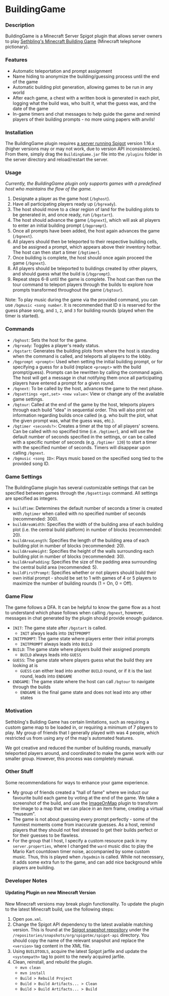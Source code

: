 # BuildingGame

### Description

BuildingGame is a Minecraft Server Spigot plugin that allows server owners to play [Sethbling's Minecraft Building Game](https://www.youtube.com/watch?v=qBOHvRQ3orE) (Minecraft telephone pictionary).

### Features
- Automatic teleportation and prompt assignment
- Name hiding to anonymize the building/guessing process until the end of the game
- Automatic building plot generation, allowing games to be run in any world
- After each game, a chest with a written book is generated in each plot, logging what the build was, who built it, what the guess was, and the date of the game
- In-game timers and chat messages to help guide the game and remind players of their building prompts - no more using papers with anvils!

### Installation

The BuildingGame plugin requires [a server running Spigot](https://minecraft.fandom.com/wiki/Tutorials/Setting_up_a_Spigot_server) version 1.16.x (higher versions may or may not work, due to version API inconsistencies). From there, simply drag the `BuildingGame.jar` file into the `/plugins` folder in the server directory and reload/restart the server.

### Usage

*Currently, the BuildingGame plugin only supports games with a predefined host who maintains the flow of the game.*

1. Designate a player as the game host (`/bghost`).
2. Have all participating players ready up (`/bgready`).
3. The host should move to a clear region of land for the building plots to be generated in, and once ready, run (`/bgstart`).
4. The host should advance the game (`/bgnext`), which will ask all players to enter an initial building prompt (`/bgprompt`).
5. Once all prompts have been added, the host again advances the game (`/bgnext`).
6. All players should then be teleported to their respective building cells, and be assigned a prompt, which appears above their inventory hotbar. The host can then start a timer (`/bgtimer`).
7. Once building is complete, the host should once again proceed the game (`/bgnext`).
8. All players should be teleported to buildings created by other players, and should guess what the build is (`/bgprompt`).
9. Repeat steps 6-8 until the game is complete. The host can then run the tour command to teleport players through the builds to explore how prompts transformed throughout the game (`/bgtour`).

Note: To play music during the game via the provided command, you can use `/bgmusic <song number`. It is recommended that ID `0` is reserved for the guess phase song, and `1`, `2`, and `3` for building rounds (played when the timer is started).

### Commands

- `/bghost`: Sets the host for the game.
- `/bgready`: Toggles a player's ready status.
- `/bgstart`: Generates the building plots from where the host is standing when the command is called, and teleports all players to the lobby.
- `/bgprompt <prompt>`: Used when setting the initial building prompt, or for specifying a guess for a build (replace `<prompt>` with the build prompt/guess). Prompts can be rewritten by calling the command again. The host will get a message in chat notifying them once all participating players have entered a prompt for a given round.
- `/bgnext`: To be called by the host, advances the game to the next phase.
- `/bgsettings <get,set> <new value>`: View or change any of the available game settings.
- `/bgtour`: Called at the end of the game by the host, teleports players through each build "idea" in sequential order. This will also print out information regarding builds once called (e.g. who built the plot, what the given prompt was, what the guess was, etc.).
- `/bgtimer <seconds?>`: Creates a timer at the top of all players' screens. Can be called with no specified time (i.e. `/bgtimer`), and will use the default number of seconds specified in the settings, or can be called with a specific number of seconds (e.g. `/bgtimer 120`) to start a timer with the specified number of seconds. Timers will disappear upon calling `/bgnext`.
- `/bgmusic <song ID>`: Plays music based on the specified song tied to the provided song ID.

### Game Settings
The BuildingGame plugin has several customizable settings that can be specified between games through the `/bgsettings` command. All settings are specified as integers.
- `buildTime`: Determines the default number of seconds a timer is created with `/bgtimer` when called with no specified number of seconds (recommended: 300).
- `buildAreaWidth`: Specifies the width of the building area of each building plot (i.e. the central build platform) in number of blocks (recommended: 20).
- `buildAreaLength`: Specifies the length of the building area of each building plot in number of blocks (recommended: 20).
- `buildAreaHeight`: Specifies the height of the walls surrounding each building plot in number of blocks (recommended: 30).
- `buildAreaPadding`: Specifies the size of the padding area surrounding the central build area (recommended: 5).
- `buildFirstPrompt`: Specifies whether or not players should build their own initial prompt - should be set to 1 with games of 4 or 5 players to maximize the number of building rounds (1 = On, 0 = Off).

### Game Flow
The game follows a DFA. It can be helpful to know the game flow as a host to understand which phase follows when calling `/bgnext`, however, messages in chat generated by the plugin should provide enough guidance.

- `INIT`: The game state after `/bgstart` is called.
    - `INIT` always leads into `INITPROMPT`
- `INITPROMPT`: The game state where players enter their initial prompts
    - `INITPROMPT` always leads into `BUILD`
- `BUILD`: The game state where players build their assigned prompts
    - `BUILD` always leads into `GUESS`
- `GUESS`: The game state where players guess what the build they are looking at is
    - `GUESS` can either lead into another `BUILD` round, or if it is the last round, leads into `ENDGAME`
- `ENDGAME`: The game state where the host can call `/bgtour` to navigate through the builds
    - `ENDGAME` is the final game state and does not lead into any other states

### Motivation

Sethbling's Building Game has certain limitations, such as requiring a custom game map to be loaded in, or requiring a minimum of 7 players to play. My group of friends that I generally played with was 4 people, which restricted us from using any of the map's automated features.

We got creative and reduced the number of building rounds, manually teleported players around, and coordinated to make the game work with our smaller group. However, this process was completely manual.

### Other Stuff
Some recommendations for ways to enhance your game experience.
- My group of friends created a "hall of fame" where we induct our favourite build each game by voting at the end of the game. We take a screenshot of the build, and use the [ImageOnMap](https://www.spigotmc.org/resources/imageonmap.26585/) plugin to transform the image to a map that we can place in an item frame, creating a virtual "museum".
- The game is not about guessing every prompt perfectly - some of the funniest moments come from inaccurate guesses. As a host, remind players that they should not feel stressed to get their builds perfect or for their guesses to be flawless.
- For the group that I host, I specify a custom resource pack in my `server.properties`, where I changed the `ward` music disc to play the Mario Kart countdown timer noise, accompanied by some custom music. Thus, this is played when `/bgadmin` is called. While not necessary, it adds some extra fun to the game, and can add nice background while players are building.

### Developer Notes

#### Updating Plugin on new Minecraft Version
New Minecraft versions may break plugin functionality. To update the plugin to the latest Minecraft build, use the following steps:
1. Open `pom.xml`.
2. Change the Spigot API dependency to the latest available matching version. This is found at the [Spigot snapshot repository](https://hub.spigotmc.org/nexus/content/repositories/snapshots/) under the `/repositories/snapshots/org/spigotmc/spigot-api` directory. You should copy the name of the relevant snapshot and replace the `<version>` tag content in the XML file.
3. Using `BUILDTOOLS`, acquire the latest Spigot jarfile and update the `<systempath>` tag to point to the newly acquired jarfile.
4. Clean, reinstall, and rebuild the plugin.
    - `mvn clean`
    - `mvn install`
    - `Build > Rebuild Project`
    - `Build > Build Artifacts... > Clean`
    - `Build > Build Artifacts... > Build`
